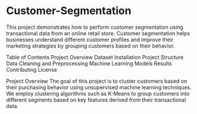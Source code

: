 # Customer-Segmentation
This project demonstrates how to perform customer segmentation using transactional data from an online retail store. Customer segmentation helps businesses understand different customer profiles and improve their marketing strategies by grouping customers based on their behavior.

Table of Contents
Project Overview
Dataset
Installation
Project Structure
Data Cleaning and Preprocessing
Machine Learning Models
Results
Contributing
License

Project Overview
The goal of this project is to cluster customers based on their purchasing behavior using unsupervised machine learning techniques. We employ clustering algorithms such as K-Means to group customers into different segments based on key features derived from their transactional data.
